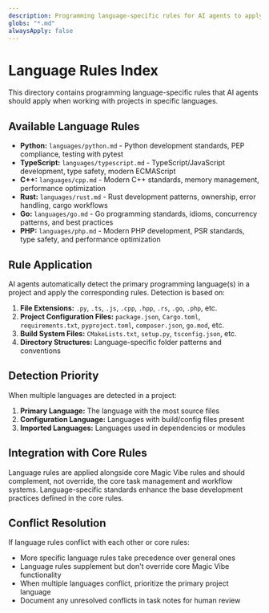 ```yaml
---
description: Programming language-specific rules for AI agents to apply when working with projects in specific languages.
globs: "*.md"
alwaysApply: false
---
```


# Language Rules Index

This directory contains programming language-specific rules that AI agents should apply when working with projects in specific languages.

## Available Language Rules

- **Python:** `languages/python.md` - Python development standards, PEP compliance, testing with pytest
- **TypeScript:** `languages/typescript.md` - TypeScript/JavaScript development, type safety, modern ECMAScript
- **C++:** `languages/cpp.md` - Modern C++ standards, memory management, performance optimization
- **Rust:** `languages/rust.md` - Rust development patterns, ownership, error handling, cargo workflows
- **Go:** `languages/go.md` - Go programming standards, idioms, concurrency patterns, and best practices
- **PHP:** `languages/php.md` - Modern PHP development, PSR standards, type safety, and performance optimization

## Rule Application

AI agents automatically detect the primary programming language(s) in a project and apply the corresponding rules. Detection is based on:

1. **File Extensions:** `.py`, `.ts`, `.js`, `.cpp`, `.hpp`, `.rs`, `.go`, `.php`, etc.
2. **Project Configuration Files:** `package.json`, `Cargo.toml`, `requirements.txt`, `pyproject.toml`, `composer.json`, `go.mod`, etc.
3. **Build System Files:** `CMakeLists.txt`, `setup.py`, `tsconfig.json`, etc.
4. **Directory Structures:** Language-specific folder patterns and conventions

## Detection Priority

When multiple languages are detected in a project:

1. **Primary Language:** The language with the most source files
2. **Configuration Language:** Languages with build/config files present
3. **Imported Languages:** Languages used in dependencies or modules

## Integration with Core Rules

Language rules are applied alongside core Magic Vibe rules and should complement, not override, the core task management and workflow systems. Language-specific standards enhance the base development practices defined in the core rules.

## Conflict Resolution

If language rules conflict with each other or core rules:

- More specific language rules take precedence over general ones
- Language rules supplement but don't override core Magic Vibe functionality
- When multiple languages conflict, prioritize the primary project language
- Document any unresolved conflicts in task notes for human review
